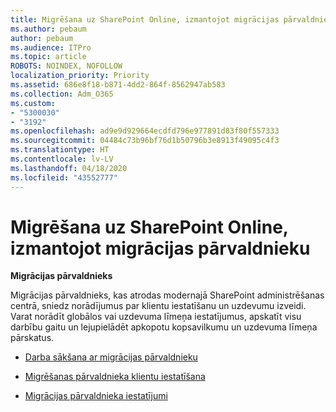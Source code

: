 ```yaml
---
title: Migrēšana uz SharePoint Online, izmantojot migrācijas pārvaldnieku
ms.author: pebaum
author: pebaum
ms.audience: ITPro
ms.topic: article
ROBOTS: NOINDEX, NOFOLLOW
localization_priority: Priority
ms.assetid: 686e8f18-b871-4dd2-864f-8562947ab583
ms.collection: Adm_O365
ms.custom:
- "5300030"
- "3192"
ms.openlocfilehash: ad9e9d929664ecdfd796e977891d83f80f557333
ms.sourcegitcommit: 04484c73b96bf76d1b50796b3e8913f49095c4f3
ms.translationtype: HT
ms.contentlocale: lv-LV
ms.lasthandoff: 04/18/2020
ms.locfileid: "43552777"
---
```

# <a name="migrating-to-sharepoint-online-via-migration-manager"></a>Migrēšana uz SharePoint Online, izmantojot migrācijas pārvaldnieku

**Migrācijas pārvaldnieks**

Migrācijas pārvaldnieks, kas atrodas modernajā SharePoint administrēšanas centrā, sniedz norādījumus par klientu iestatīšanu un uzdevumu izveidi. Varat norādīt globālos vai uzdevuma līmeņa iestatījumus, apskatīt visu darbību gaitu un lejupielādēt apkopotu kopsavilkumu un uzdevuma līmeņa pārskatus.

- [Darba sākšana ar migrācijas pārvaldnieku](https://docs.microsoft.com/sharepointmigration/mm-get-started)

- [Migrēšanas pārvaldnieka klientu iestatīšana](https://docs.microsoft.com/sharepointmigration/mm-setup-clients)

- [Migrācijas pārvaldnieka iestatījumi](https://docs.microsoft.com/sharepointmigration/mm-settings)
